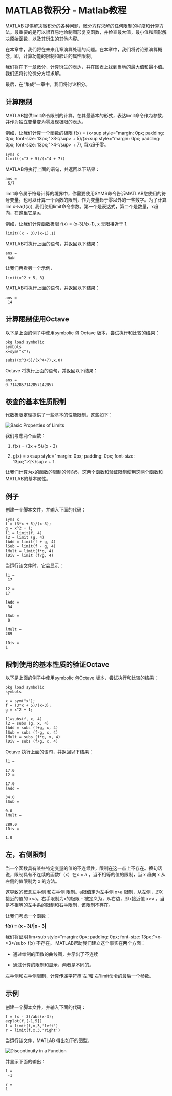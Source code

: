 # MATLAB微积分 - Matlab教程

MATLAB 提供解决微积分的各种问题，微分方程求解的任何限制的程度和计算方法。最重要的是可以很容易地绘制图形复变函数，并检查最大值，最小值和图形解决原始函数，以及其衍生的其他内容。

在本章中，我们将在未来几章演算处理的问题。在本章中，我们将讨论预演算概念，即，计算功能的限制和验证的属性限制。

我们将在下一章微分，计算衍生的表达，并在图表上找到当地的最大值和最小值。我们还将讨论微分方程求解。

最后，在“集成”一章中，我们将讨论积分。

## 计算限制

MATLAB提供limit命令限制的计算。在其最基本的形式，表达limit命令作为参数，并作为独立变量变为零发现极限的表达。

例如，让我们计算一个函数的极限 f(x) = (x&lt;sup style="margin: 0px; padding: 0px; font-size: 13px;"&gt;3&lt;/sup&gt; + 5)/(x&lt;sup style="margin: 0px; padding: 0px; font-size: 13px;"&gt;4&lt;/sup&gt; + 7), 当x趋于零。

```
syms x
limit((x^3 + 5)/(x^4 + 7))
```

MATLAB将执行上面的语句，并返回以下结果：

```
ans =
 5/7 
```

limit命令属于符号计算的境界中，你需要使用SYMS命令告诉MATLAB您使用的符号变量。也可以计算一个函数的限制，作为变量趋于零以外的一些数字。为了计算 lim x-&gt;a(f(x)), 我们使用limit命令参数。第一个是表达式，第二个是数量，x趋向，在这里它是a。

例如，让我们计算函数极限 f(x) = (x-3)/(x-1), x 无限接近于 1.

```
limit((x - 3)/(x-1),1)
```

MATLAB将执行上面的语句，并返回以下结果：

```
ans =
 NaN

```

让我们再看另一个示例，

```
limit(x^2 + 5, 3)
```

MATLAB将执行上面的语句，并返回以下结果：

```
ans =
 14

```

## 计算限制使用Octave

以下是上面的例子中使用symbolic 包 Octave 版本，尝试执行和比较的结果：

```
pkg load symbolic
symbols
x=sym("x");

subs((x^3+5)/(x^4+7),x,0)
```

Octave 将执行上面的语句，并返回以下结果：

```
ans =
0.7142857142857142857

```

## 核查的基本性质限制

代数极限定理提供了一些基本的性能限制。这些如下：

![Basic Properties of Limits](../img/14455Q1U-0.jpg)

我们考虑两个函数：

1.  f(x) = (3x + 5)/(x - 3)

2.  g(x) = x&lt;sup style="margin: 0px; padding: 0px; font-size: 13px;"&gt;2&lt;/sup&gt; + 1.

让我们计算为x的函数的限制的倾向5，这两个函数和验证限制使用这两个函数和MATLAB的基本属性。

## 例子

创建一个脚本文件，并输入下面的代码：

```
syms x
f = (3*x + 5)/(x-3);
g = x^2 + 1;
l1 = limit(f, 4)
l2 = limit (g, 4)
lAdd = limit(f + g, 4)
lSub = limit(f - g, 4)
lMult = limit(f*g, 4)
lDiv = limit (f/g, 4)
```

当运行该文件时，它会显示：

```
l1 =
 17

l2 =
17

lAdd =
 34

lSub =
 0

lMult =
289

lDiv =
1

```

## 限制使用的基本性质的验证Octave

以下是上面的例子中使用symbolic 包Octave 版本，尝试执行和比较的结果：

```
pkg load symbolic
symbols

x = sym("x");
f = (3*x + 5)/(x-3);
g = x^2 + 1;

l1=subs(f, x, 4)
l2 = subs (g, x, 4)
lAdd = subs (f+g, x, 4)
lSub = subs (f-g, x, 4)
lMult = subs (f*g, x, 4)
lDiv = subs (f/g, x, 4)
```

Octave 执行上面的语句，并返回以下结果：

```
l1 =

17.0
l2 =

17.0
lAdd =

34.0
lSub =

0.0
lMult =

289.0
lDiv =

1.0

```

## 左，右侧限制

当一个函数具有某些特定变量的值的不连续性，限制在这一点上不存在。换句话说，限制具有不连续的函数f（x）在x = a ，当不相等的值的限制，当 x 趋向 x 从左侧的值限制为 x 的方法。

这导致的概念左手侧 和右手侧 限制。a限值定为左手侧 x&gt;a 限制，从左侧，即X接近的值的 x&lt;a。右手限制为x的极限 - 被定义为，从右边，即x接近值 x&gt;a 。当是不相等的左手系的限制和右手限制，该限制不存在。

让我们考虑一个函数：

**f(x) = (x - 3)/|x - 3|**

我们将证明 lim&lt;sub style="margin: 0px; padding: 0px; font-size: 13px;"&gt;x-&gt;3&lt;/sub&gt; f(x) 不存在。 MATLAB帮助我们建立这个事实在两个方面：

*   通过绘制的函数的曲线图，并示出了不连续

*   通过计算的限制和显示，两者是不同的。

左手侧和右手侧限制，计算传递字符串'左'和'右'limit命令的最后一个参数。

## 示例

创建一个脚本文件，并输入下面的代码：

```
f = (x - 3)/abs(x-3);
ezplot(f,[-1,5])
l = limit(f,x,3,'left')
r = limit(f,x,3,'right')
```

当运行该文件，MATLAB 得出如下的图型，

![Discontinuity in a Function](../img/14455R039-1.jpg)

并显示下面的输出：

```
l =
 -1

r =
1
```

